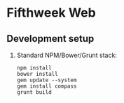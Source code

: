 # Fifthweek Web

## Development setup

1.  Standard NPM/Bower/Grunt stack:

        npm install
        bower install
        gem update --system
        gem install compass
        grunt build
